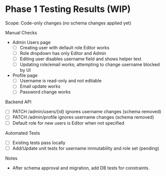 # Phase 1 Testing Results (WIP)

Scope: Code-only changes (no schema changes applied yet)

Manual Checks
- Admin Users page
  - [ ] Creating user with default role Editor works
  - [ ] Role dropdown has only Editor and Admin
  - [ ] Editing user disables username field and shows helper text
  - [ ] Updating role/email works; attempting to change username blocked by UI
- Profile page
  - [ ] Username is read-only and not editable
  - [ ] Email update works
  - [ ] Password change works

Backend API
- [ ] PATCH /admin/users/{id} ignores username changes (schema removed)
- [ ] PATCH /admin/profile ignores username changes (schema removed)
- [ ] Default role for new users is Editor when not specified

Automated Tests
- [ ] Existing tests pass locally
- [ ] Add/Update unit tests for username immutability and role set (pending)

Notes
- After schema approval and migration, add DB tests for constraints.
